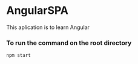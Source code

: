 # AngularSPA
This aplication is to learn Angular

### To run the command on the root directory 
`
npm start
`


